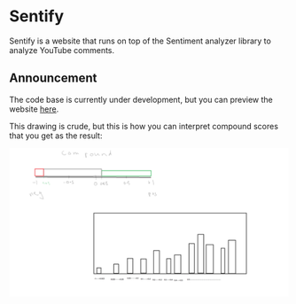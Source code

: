 # Sentify

Sentify is a website that runs on top of the Sentiment analyzer library to analyze YouTube comments. 
<br/>
## Announcement
The code base is currently under development, but you can preview the website [here](https://zhengjiawen.pythonanywhere.com/).

This drawing is crude, but this is how you can interpret compound scores that you get as the result:

<img src="freq.png"></img>
